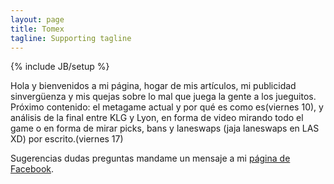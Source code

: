 ```yaml
---
layout: page
title: Tomex
tagline: Supporting tagline
---
```

{% include JB/setup %}

Hola y bienvenidos a mi página, hogar de mis artículos, mi publicidad sinvergüenza y mis quejas sobre lo mal que juega la gente a los jueguitos. Próximo contenido: el metagame actual y por qué es como es(viernes 10), y análisis de la final entre KLG y Lyon, en forma de video mirando todo el game o en forma de mirar picks, bans y laneswaps (jaja laneswaps en LAS XD) por escrito.(viernes 17)  

Sugerencias dudas preguntas mandame un mensaje a mi <a href="https://www.facebook.com/tomexlol">página de Facebook</a>.